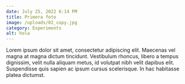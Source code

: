 ```yaml
---
date: July 25, 2022 6:14 PM
title: Primera foto
image: /uploads/02_copy.jpg
category: Experiments
alt: hola
---
```

Lorem ipsum dolor sit amet, consectetur adipiscing elit. Maecenas vel magna at magna dictum tincidunt. Vestibulum rhoncus, libero a tempus dignissim, velit nulla aliquam metus, id volutpat nibh velit dapibus elit. Suspendisse quis sapien ac ipsum cursus scelerisque. In hac habitasse platea dictumst.